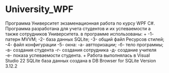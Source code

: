 # University_WPF
Программа Университет экзаменационная работа по курсу WPF C#.
Программа разработана для учета студентов и их успеваемости а также сотрудников Университета.
в программе использованы:
+
  -1- патерн MVVM;
  -2- база данных SQLite;
  -3- общий файл Ресурсов стилей;
  -4- файл конфигурации
  -5- окна:
    -а- автторизации;
    -б- тело программы;
    -в- создания студента
    -г- создания сотрудника
    -д- создание учителя
    -е- показа успеваемости студента.
    +
 Работа выполнялась в Visual Studio 22
 SQLite база данных создана в DB Browser for SQLite Version 3.12.2
